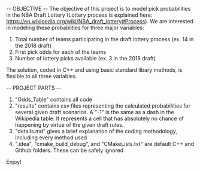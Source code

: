 
-- OBJECTIVE -- The objective of this project is to model pick probabilities in the NBA Draft Lottery (Lottery process is explained here: https://en.wikipedia.org/wiki/NBA_draft_lottery#Process). We are interested in modeling these probablities for three major variables:

  1. Total number of teams participating in the draft lottery process (ex. 14 in the 2018 draft)
  2. First pick odds for each of the teams
  3. Number of lottery picks available (ex. 3 in the 2018 draft)
  
The solution, coded in C++ and using basic standard libary methods, is flexible to all three variables.


-- PROJECT PARTS -- 

  1. "Odds_Table" contains all code
  2. "results" contains csv files representing the calculated probabilities for several given draft scenarios. A "-1" is the same as a dash in the Wikipedia table. It represents a cell that has absolutely no chance of happening by virtue of the given draft rules. 
  3. "details.md" gives a brief explanation of the coding methodology, including every method used
  4. ".idea", "cmake_build_debug", and "CMakeLists.txt" are default C++ and Github folders. These can be safely ignored
  
  
  
Enjoy!
